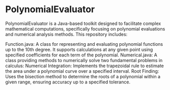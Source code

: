 # PolynomialEvaluator
PolynomialEvaluator is a Java-based toolkit designed to facilitate complex mathematical computations, specifically focusing on polynomial evaluations and numerical analysis methods. 
This repository includes:

Function.java: A class for representing and evaluating polynomial functions up to the 10th degree. It supports calculations at any given point using specified coefficients for each term of the polynomial.
Numerical.java: A class providing methods to numerically solve two fundamental problems in calculus:
Numerical Integration: Implements the trapezoidal rule to estimate the area under a polynomial curve over a specified interval.
Root Finding: Uses the bisection method to determine the roots of a polynomial within a given range, ensuring accuracy up to a specified tolerance.
